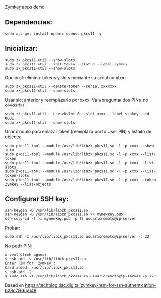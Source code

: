 Zymkey apps demo

## Dependencias:
```
sudo apt-get install opensc opensc-pkcs11 -y
```

## Inicializar:
```
sudo zk_pkcs11-util --show-slots
sudo zk_pkcs11-util --init-token --slot 0 --label Zymkey
sudo zk_pkcs11-util --show-slots
```

Opcional: eliminar tokens y slots mediante su serial number:
```
sudo zk_pkcs11-util --delete-token --serial xxxxxxx
sudo zk_pkcs11-util --show-slots
```


Usar slot anterior y reemplazarlo por xxxx. Va a preguntar dos PINs, no olvidarlos
```
sudo zk_pkcs11-util --use-zkslot 0 --slot xxxx --label sshkey --id 0001
sudo zk_pkcs11-util --show-slots
```

Usar modulo para enlazar token (reemplaza por tu User PIN) y listado de objects:
```
sudo pkcs11-tool --module /usr/lib/libzk_pkcs11.so -l -p xxxx --show-info
sudo pkcs11-tool --module /usr/lib/libzk_pkcs11.so -l -p xxxx --list-token
sudo pkcs11-tool --module /usr/lib/libzk_pkcs11.so -l -p xxxx --list-slots
sudo pkcs11-tool --module /usr/lib/libzk_pkcs11.so -l -p xxxx --list-token-slots
sudo pkcs11-tool --module /usr/lib/libzk_pkcs11.so -l -p xxxx --token Zymkey --list-objects
```

## Configurar SSH key:
```
ssh-keygen -D /usr/lib/libzk_pkcs11.so
ssh-keygen -D /usr/lib/libzk_pkcs11.so >> mynewkey.pub
ssh-copy-id -f -i mynewkey.pub -p 22 usuarioremoto@ip-server
```

Probar:
```
sudo ssh -I /usr/lib/libzk_pkcs11.so usuarioremoto@ip-server -p 22
```

No pedir PIN:
```
$ eval $(ssh-agent)
$ ssh-add -s /usr/lib/libzk_pkcs11.so
Enter PIN for 'Zymkey':
Card added: /usr/lib/libzk_pkcs11.so
$ ssh-add -l
$ sudo ssh -I /usr/lib/libzk_pkcs11.so usuarioremoto@ip-server -p 22
```

Based on https://techblog.dac.digital/zymkey-hsm-for-ssh-authentication-b28c7566b648
